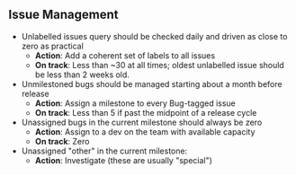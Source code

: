 ## Issue Management

 * Unlabelled issues query should be checked daily and driven as close to zero as practical
   * **Action**: Add a coherent set of labels to all issues
   * **On track**: Less than ~30 at all times; oldest unlabelled issue should be less than 2 weeks old.
 * Unmilestoned bugs should be managed starting about a month before release
   * **Action**: Assign a milestone to every Bug-tagged issue
   * **On track**: Less than 5 if past the midpoint of a release cycle
 * Unassigned bugs in the current milestone should always be zero
   * **Action**: Assign to a dev on the team with available capacity
   * **On track**: Zero
 * Unassigned "other" in the current milestone: 
   * **Action**: Investigate (these are usually "special")
   
